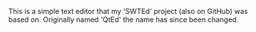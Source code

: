 This is a simple text editor that my 'SWTEd' project (also on GitHub)
was based on. Originally named 'QtEd' the name has since been changed.
